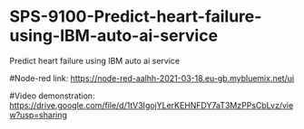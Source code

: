 # SPS-9100-Predict-heart-failure-using-IBM-auto-ai-service
Predict heart failure using IBM auto ai service

#Node-red link:
https://node-red-aalhh-2021-03-18.eu-gb.mybluemix.net/ui


#Video demonstration:
https://drive.google.com/file/d/1tV3IgojYLerKEHNFDY7aT3MzPPsCbLvz/view?usp=sharing
